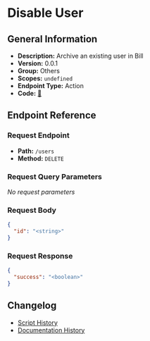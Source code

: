 # Disable User

## General Information

- **Description:** Archive an existing user in Bill
- **Version:** 0.0.1
- **Group:** Others
- **Scopes:** `undefined`
- **Endpoint Type:** Action
- **Code:** [🔗](https://github.com/NangoHQ/integration-templates/tree/main/integrations/bill-sandbox/actions/disable-user.ts)


## Endpoint Reference

### Request Endpoint

- **Path:** `/users`
- **Method:** `DELETE`

### Request Query Parameters

_No request parameters_

### Request Body

```json
{
  "id": "<string>"
}
```

### Request Response

```json
{
  "success": "<boolean>"
}
```

## Changelog

- [Script History](https://github.com/NangoHQ/integration-templates/commits/main/integrations/bill-sandbox/actions/disable-user.ts)
- [Documentation History](https://github.com/NangoHQ/integration-templates/commits/main/integrations/bill-sandbox/actions/disable-user.md)

<!-- END  GENERATED CONTENT -->

